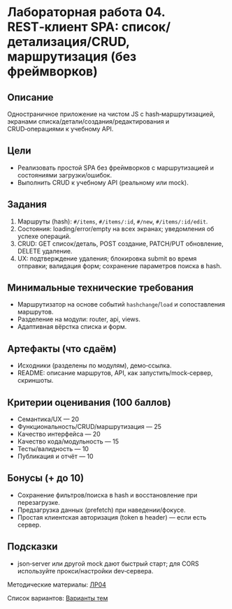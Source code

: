 # Лабораторная работа 04. REST‑клиент SPA: список/детализация/CRUD, маршрутизация (без фреймворков)

## Описание
Одностраничное приложение на чистом JS с hash‑маршрутизацией, экранами списка/детали/создания/редактирования и CRUD‑операциями к учебному API.

## Цели
- Реализовать простой SPA без фреймворков с маршрутизацией и состояниями загрузки/ошибок.
- Выполнить CRUD к учебному API (реальному или mock).

## Задания
1. Маршруты (hash): `#/items`, `#/items/:id`, `#/new`, `#/items/:id/edit`.
2. Состояния: loading/error/empty на всех экранах; уведомления об успехе операций.
3. CRUD: GET список/деталь, POST создание, PATCH/PUT обновление, DELETE удаление.
4. UX: подтверждение удаления; блокировка submit во время отправки; валидация форм; сохранение параметров поиска в hash.

## Минимальные технические требования
- Маршрутизатор на основе событий `hashchange`/`load` и сопоставления маршрутов.
- Разделение на модули: router, api, views.
- Адаптивная вёрстка списка и форм.

## Артефакты (что сдаём)
- Исходники (разделены по модулям), демо‑ссылка.
- README: описание маршрутов, API, как запустить/mock‑сервер, скриншоты.

## Критерии оценивания (100 баллов)
- Семантика/UX — 20
- Функциональность/CRUD/маршрутизация — 25
- Качество интерфейса — 20
- Качество кода/модульность — 15
- Тесты/валидность — 10
- Публикация и отчёт — 10

## Бонусы (+ до 10)
- Сохранение фильтров/поиска в hash и восстановление при перезагрузке.
- Предзагрузка данных (prefetch) при наведении/фокусе.
- Простая клиентская авторизация (token в header) — если есть сервер.

## Подсказки
- json‑server или другой mock дают быстрый старт; для CORS используйте прокси/настройки dev‑сервера.

Методические материалы: [ЛР04](./Лабораторная_работа_04_Методические_материалы.md)

Список вариантов: [Варианты тем](./Варианты.md)
